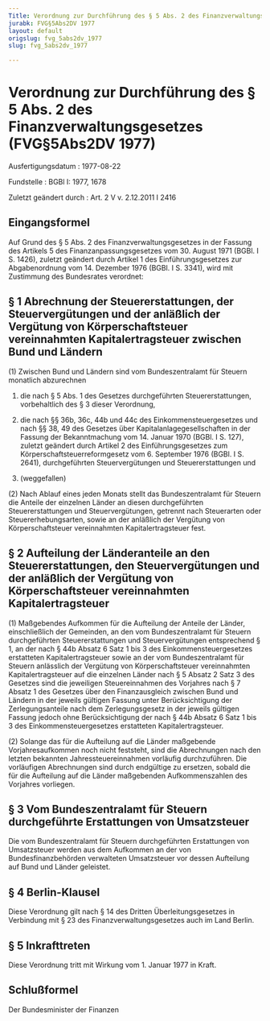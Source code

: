 ```yaml
---
Title: Verordnung zur Durchführung des § 5 Abs. 2 des Finanzverwaltungsgesetzes
jurabk: FVG§5Abs2DV 1977
layout: default
origslug: fvg_5abs2dv_1977
slug: fvg_5abs2dv_1977

---
```


# Verordnung zur Durchführung des § 5 Abs. 2 des Finanzverwaltungsgesetzes (FVG§5Abs2DV 1977)

Ausfertigungsdatum
:   1977-08-22

Fundstelle
:   BGBl I: 1977, 1678

Zuletzt geändert durch
:   Art. 2 V v. 2.12.2011 I 2416


## Eingangsformel

Auf Grund des § 5 Abs. 2 des Finanzverwaltungsgesetzes in der Fassung
des Artikels 5 des Finanzanpassungsgesetzes vom 30. August 1971 (BGBl.
I S. 1426), zuletzt geändert durch Artikel 1 des Einführungsgesetzes
zur Abgabenordnung vom 14. Dezember 1976 (BGBl. I S. 3341), wird mit
Zustimmung des Bundesrates verordnet:


## § 1 Abrechnung der Steuererstattungen, der Steuervergütungen und der anläßlich der Vergütung von Körperschaftsteuer vereinnahmten Kapitalertragsteuer zwischen Bund und Ländern

(1) Zwischen Bund und Ländern sind vom Bundeszentralamt für Steuern
monatlich abzurechnen

1.  die nach § 5 Abs. 1 des Gesetzes durchgeführten Steuererstattungen,
    vorbehaltlich des § 3 dieser Verordnung,


2.  die nach §§ 36b, 36c, 44b und 44c des Einkommensteuergesetzes und nach
    §§ 38, 49 des Gesetzes über Kapitalanlagegesellschaften in der Fassung
    der Bekanntmachung vom 14. Januar 1970 (BGBl. I S. 127),
    zuletzt geändert durch Artikel 2 des Einführungsgesetzes zum
    Körperschaftsteuerreformgesetz vom 6. September 1976 (BGBl. I S.
    2641),                    durchgeführten Steuervergütungen und
    Steuererstattungen und


3.  (weggefallen)




(2) Nach Ablauf eines jeden Monats stellt das Bundeszentralamt für
Steuern die Anteile der einzelnen Länder an diesen durchgeführten
Steuererstattungen und Steuervergütungen, getrennt nach Steuerarten
oder Steuererhebungsarten, sowie an der anläßlich der Vergütung von
Körperschaftsteuer vereinnahmten Kapitalertragsteuer fest.


## § 2 Aufteilung der Länderanteile an den Steuererstattungen, den Steuervergütungen und der anläßlich der Vergütung von Körperschaftsteuer vereinnahmten Kapitalertragsteuer

(1) Maßgebendes Aufkommen für die Aufteilung der Anteile der Länder,
einschließlich der Gemeinden, an den vom Bundeszentralamt für Steuern
durchgeführten Steuererstattungen und Steuervergütungen entsprechend §
1, an der nach § 44b Absatz 6 Satz 1 bis 3 des Einkommensteuergesetzes
erstatteten Kapitalertragsteuer sowie an der vom Bundeszentralamt für
Steuern anlässlich der Vergütung von Körperschaftsteuer vereinnahmten
Kapitalertragsteuer auf die einzelnen Länder nach § 5 Absatz 2 Satz 3
des Gesetzes sind die jeweiligen Steuereinnahmen des Vorjahres nach §
7 Absatz 1 des Gesetzes über den Finanzausgleich zwischen Bund und
Ländern in der jeweils gültigen Fassung unter Berücksichtigung der
Zerlegungsanteile nach dem Zerlegungsgesetz in der jeweils gültigen
Fassung jedoch ohne Berücksichtigung der nach § 44b Absatz 6 Satz 1
bis 3 des Einkommensteuergesetzes erstatteten Kapitalertragsteuer.

(2) Solange das für die Aufteilung auf die Länder maßgebende
Vorjahresaufkommen noch nicht feststeht, sind die Abrechnungen nach
den letzten bekannten Jahressteuereinnahmen vorläufig durchzuführen.
Die vorläufigen Abrechnungen sind durch endgültige zu ersetzen, sobald
die für die Aufteilung auf die Länder maßgebenden Aufkommenszahlen des
Vorjahres vorliegen.


## § 3 Vom Bundeszentralamt für Steuern durchgeführte Erstattungen von Umsatzsteuer

Die vom Bundeszentralamt für Steuern durchgeführten Erstattungen von
Umsatzsteuer werden aus dem Aufkommen an der von Bundesfinanzbehörden
verwalteten Umsatzsteuer vor dessen Aufteilung auf Bund und Länder
geleistet.


## § 4 Berlin-Klausel

Diese Verordnung gilt nach § 14 des Dritten Überleitungsgesetzes in
Verbindung mit § 23 des Finanzverwaltungsgesetzes auch im Land Berlin.


## § 5 Inkrafttreten

Diese Verordnung tritt mit Wirkung vom 1. Januar 1977 in Kraft.


## Schlußformel

Der Bundesminister der Finanzen

